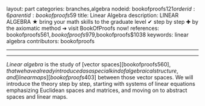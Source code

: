 layout: part
categories: branches,algebra
nodeid: bookofproofs$121
orderid: 6
parentid: bookofproofs$59
title: Linear Algebra
description: LINEAR ALGEBRA ★ bring your math skills to the graduate level ✔ step by step ✚ by the axiomatic method ➜ visit BookOfProofs now!
references: bookofproofs$561,bookofproofs$979,bookofproofs$1038
keywords: linear algebra
contributors: bookofproofs

---


---

*Linear algebra* is the study of [vector spaces][bookofproofs$560], that we have already introduced as a special kind of algebraical structure, and [linear maps][bookofproofs$403] between those vector spaces. We will introduce the theory step by step, starting with systems of linear equations emphasizing Euclidean spaces and matrices, and moving on to abstract spaces and linear maps.
